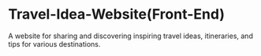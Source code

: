 # Travel-Idea-Website(Front-End)
A website for sharing and discovering inspiring travel ideas, itineraries, and tips for various destinations.
